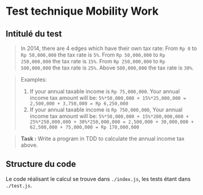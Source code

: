 # Test technique Mobility Work

## Intitulé du test

> In 2014, there are 4 edges which have their own tax rate:
From `Rp 0` to `Rp 50,000,000` the tax rate is `5%`.
From `Rp 50,000,000` to `Rp 250,000,000` the tax rate is `15%`.
From `Rp 250,000,000` to `Rp 500,000,000` the tax rate is `25%`.
Above `500,000,000` the tax rate is `30%`.

> Examples:
> 1. If your annual taxable income is `Rp 75,000,000`.
Your annual income tax amount will be:
`5%*50,000,000 + 15%*25,000,000 =
2,500,000 + 3,750,000 = Rp 6,250,000`
> 2. If your annual taxable income is `Rp 750,000,000`,
Your annual income tax amount will be:
`5%*50,000,000 + 15%*200,000,000 + 25%*250,000,000 + 30%*250,000,000 =
2,500,000 + 30,000,000 + 62,500,000 + 75,000,000 = Rp 170,000,000`

> **Task :**
Write a program in TDD to calculate the annual income tax above.

## Structure du code 

Le code réalisant le calcul se trouve dans `./index.js`, les tests étant dans `./test.js`.
